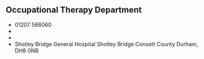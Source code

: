 
## Occupational Therapy Department

- <i class="fa fa-phone"></i> 01207 586060
- <i class="fa fa-envelope"></i> <a href="mailto:"></a>
- <i class="fa fa-home"></i> []()
- <i class="fa fa-building"></i> Shotley Bridge General Hospital Shotley Bridge   Consett County Durham, DH8 0NB
